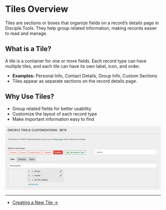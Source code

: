 # Tiles Overview

Tiles are sections or boxes that organize fields on a record’s details page in Disciple.Tools. They help group related information, making records easier to read and manage.

## What is a Tile?

A tile is a container for one or more fields. Each record type can have multiple tiles, and each tile can have its own label, icon, and order.

- **Examples:** Personal Info, Contact Details, Group Info, Custom Sections
- Tiles appear as separate sections on the record details page.

## Why Use Tiles?

- Group related fields for better usability
- Customize the layout of each record type
- Make important information easy to find

![Tiles Overview Screen](../imgs/tiles/tiles-overview.png)

---

- [Creating a New Tile →](./creating.md) 